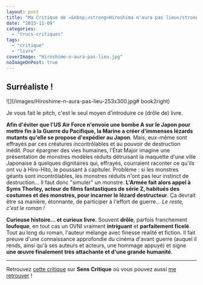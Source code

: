 ```yaml
---
layout: post
title: "Ma Critique de «&nbsp;<strong>Hiroshima n'aura pas lieu</strong>&nbsp;» de <em>James&nbsp;Morrow</em>"
date: "2015-11-09"
categories: 
  - "trucs-critiques"
tags: 
  - "critique"
  - "livre"
coverImage: "Hiroshime-n-aura-pas-lieu.jpg"
noImageOnPost: true
---
```


## Surréaliste !

![](/images/Hiroshime-n-aura-pas-lieu-253x300.jpg# book2right)

Je vous fait le pitch, c'est le seul moyen d'introduire ce (drôle de) livre.

**Afin d'éviter que l'US Air Force n'envoie une bombe A sur le Japon pour mettre fin à la Guerre du Pacifique, la Marine a créer d'immenses lézards mutants qu'elle se propose d'expédier au Japon**. Mais, eux-même sont effrayés par ces créatures incontrôlables et au pouvoir de destruction inédit. Pour épargner des vies humaines, l'État Major imagine une présentation de monstres modèles réduits détruisant la maquette d'une ville Japonaise à quelques dignitaires qui, effrayés, courraient raconter ce qu'ils ont vu à Hiro-Hito, le poussant à capituler. Problème : si les monstres géants sont incontrôlables, les monstres réduits n'ont pas leur instinct de destruction... Il faut donc "simuler" un monstre. **L'Armée fait alors appel à Syms Thorley, acteur de films fantastiques de série Z, habitués des costumes et des monstres, pour incarner le lézard destructeur**. Ça devrait être sa manière, étonnante, de participer à l'effort de guerre... _Le reste, c'est le roman !_

**Curieuse histoire... et curieux livre.** Souvent **drôle**, parfois franchement **loufoque**, en tout cas un OVNI vraiment **intriguant** et **parfaitement ficelé**. Tout au long du roman, l'auteur mélange avec finesse réalité et fiction. Il fait preuve d'une connaissance approfondie du cinéma d'avant guerre (auquel il rends, ainsi qu'à ses auteurs et acteurs, une hommage appuyé) et signe **une œuvre finalement très attachante et d'une grande humanité**.

* * *

Retrouvez [cette critique](http://www.senscritique.com/livre/Hiroshima_n_aura_pas_lieu/critique/73462136) sur **Sens Critique** où vous pouvez aussi [me retrouver](http://www.senscritique.com/Arnaud_Malon) !
